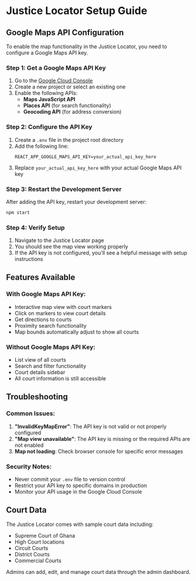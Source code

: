 # Justice Locator Setup Guide

## Google Maps API Configuration

To enable the map functionality in the Justice Locator, you need to configure a Google Maps API key.

### Step 1: Get a Google Maps API Key

1. Go to the [Google Cloud Console](https://console.cloud.google.com/)
2. Create a new project or select an existing one
3. Enable the following APIs:
   - **Maps JavaScript API**
   - **Places API** (for search functionality)
   - **Geocoding API** (for address conversion)

### Step 2: Configure the API Key

1. Create a `.env` file in the project root directory
2. Add the following line:
   ```
   REACT_APP_GOOGLE_MAPS_API_KEY=your_actual_api_key_here
   ```
3. Replace `your_actual_api_key_here` with your actual Google Maps API key

### Step 3: Restart the Development Server

After adding the API key, restart your development server:
```bash
npm start
```

### Step 4: Verify Setup

1. Navigate to the Justice Locator page
2. You should see the map view working properly
3. If the API key is not configured, you'll see a helpful message with setup instructions

## Features Available

### With Google Maps API Key:
- Interactive map view with court markers
- Click on markers to view court details
- Get directions to courts
- Proximity search functionality
- Map bounds automatically adjust to show all courts

### Without Google Maps API Key:
- List view of all courts
- Search and filter functionality
- Court details sidebar
- All court information is still accessible

## Troubleshooting

### Common Issues:

1. **"InvalidKeyMapError"**: The API key is not valid or not properly configured
2. **"Map view unavailable"**: The API key is missing or the required APIs are not enabled
3. **Map not loading**: Check browser console for specific error messages

### Security Notes:

- Never commit your `.env` file to version control
- Restrict your API key to specific domains in production
- Monitor your API usage in the Google Cloud Console

## Court Data

The Justice Locator comes with sample court data including:
- Supreme Court of Ghana
- High Court locations
- Circuit Courts
- District Courts
- Commercial Courts

Admins can add, edit, and manage court data through the admin dashboard.
